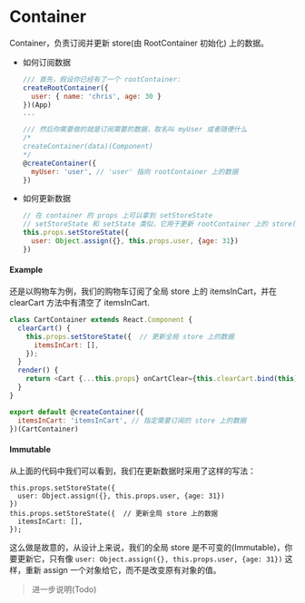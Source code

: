 # Container

Container，负责订阅并更新 store(由 RootContainer 初始化) 上的数据。

* 如何订阅数据
  ```javascript
  /// 首先，假设你已经有了一个 rootContainer:
  createRootContainer({
    user: { name: 'chris', age: 30 }
  })(App)
  ...

  /// 然后你需要做的就是订阅需要的数据，取名叫 myUser 或者随便什么
  /*
  createContainer(data)(Component)
  */
  @createContainer({
    myUser: 'user', // 'user' 指向 rootContainer 上的数据
  })
  ```
* 如何更新数据
  ```javascript
  // 在 container 的 props 上可以拿到 setStoreState
  // setStoreState 和 setState 类似，它用于更新 rootContainer 上的 store(数据)
  this.props.setStoreState({
    user: Object.assign({}, this.props.user, {age: 31})
  })
  ```

#### Example

还是以购物车为例，我们的购物车订阅了全局  store 上的 itemsInCart，并在 clearCart 方法中有清空了 itemsInCart.
```javascript
class CartContainer extends React.Component {
  clearCart() {
    this.props.setStoreState({  // 更新全局 store 上的数据
      itemsInCart: [],
    });
  }
  render() {
    return <Cart {...this.props} onCartClear={this.clearCart.bind(this)}/>;
  }
}

export default @createContainer({
  itemsInCart: 'itemsInCart', // 指定需要订阅的 store 上的数据
})(CartContainer)
```

#### Immutable

从上面的代码中我们可以看到，我们在更新数据时采用了这样的写法：
```
this.props.setStoreState({
  user: Object.assign({}, this.props.user, {age: 31})
})
this.props.setStoreState({  // 更新全局 store 上的数据
  itemsInCart: [],
});
```

这么做是故意的，从设计上来说，我们的全局 store 是不可变的(Immutable)，你要更新它，只有像 `user: Object.assign({}, this.props.user, {age: 31})` 这样，重新 assign 一个对象给它，而不是改变原有对象的值。

> 进一步说明(Todo)
